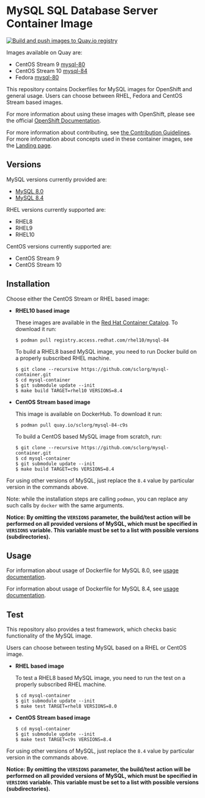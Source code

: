 MySQL SQL Database Server Container Image
=========================================

[![Build and push images to Quay.io registry](https://github.com/sclorg/mysql-container/actions/workflows/build-and-push.yml/badge.svg)](https://github.com/sclorg/mysql-container/actions/workflows/build-and-push.yml)

Images available on Quay are:
* CentOS Stream 9 [mysql-80](https://quay.io/repository/sclorg/mysql-80-c9s)
* CentOS Stream 10 [mysql-84](https://quay.io/repository/sclorg/mysql-84-c9s)
* Fedora [mysql-80](https://quay.io/repository/fedora/mysql-80)

This repository contains Dockerfiles for MySQL images for OpenShift and general usage.
Users can choose between RHEL, Fedora and CentOS Stream based images.

For more information about using these images with OpenShift, please see the
official [OpenShift Documentation](https://docs.okd.io/latest/using_images/db_images/mysql.html).

For more information about contributing, see
[the Contribution Guidelines](https://github.com/sclorg/welcome/blob/master/contribution.md).
For more information about concepts used in these container images, see the
[Landing page](https://github.com/sclorg/welcome).


Versions
--------
MySQL versions currently provided are:
* [MySQL 8.0](8.0)
* [MySQL 8.4](8.4)

RHEL versions currently supported are:
* RHEL8
* RHEL9
* RHEL10

CentOS versions currently supported are:
* CentOS Stream 9
* CentOS Stream 10


Installation
------------
Choose either the CentOS Stream or RHEL based image:

*  **RHEL10 based image**

    These images are available in the [Red Hat Container Catalog](https://access.redhat.com/containers/#/registry.access.redhat.com/rhel8/mysql-80).
    To download it run:

    ```
    $ podman pull registry.access.redhat.com/rhel10/mysql-84
    ```

    To build a RHEL8 based MySQL image, you need to run Docker build on a properly
    subscribed RHEL machine.

    ```
    $ git clone --recursive https://github.com/sclorg/mysql-container.git
    $ cd mysql-container
    $ git submodule update --init
    $ make build TARGET=rhel10 VERSIONS=8.4
    ```

*  **CentOS Stream based image**

    This image is available on DockerHub. To download it run:

    ```
    $ podman pull quay.io/sclorg/mysql-84-c9s
    ```

    To build a CentOS based MySQL image from scratch, run:

    ```
    $ git clone --recursive https://github.com/sclorg/mysql-container.git
    $ cd mysql-container
    $ git submodule update --init
    $ make build TARGET=c9s VERSIONS=8.4
    ```

For using other versions of MySQL, just replace the `8.4` value by particular version
in the commands above.

Note: while the installation steps are calling `podman`, you can replace any such calls by `docker` with the same arguments.

**Notice: By omitting the `VERSIONS` parameter, the build/test action will be performed
on all provided versions of MySQL, which must be specified in  `VERSIONS` variable.
This variable must be set to a list with possible versions (subdirectories).**


Usage
-----

For information about usage of Dockerfile for MySQL 8.0,
see [usage documentation](8.0).

For information about usage of Dockerfile for MySQL 8.4,
see [usage documentation](8.4).


Test
----

This repository also provides a test framework, which checks basic functionality
of the MySQL image.

Users can choose between testing MySQL based on a RHEL or CentOS image.

*  **RHEL based image**

    To test a RHEL8 based MySQL image, you need to run the test on a properly
    subscribed RHEL machine.

    ```
    $ cd mysql-container
    $ git submodule update --init
    $ make test TARGET=rhel8 VERSIONS=8.0
    ```

*  **CentOS Stream based image**

    ```
    $ cd mysql-container
    $ git submodule update --init
    $ make test TARGET=c9s VERSIONS=8.4
    ```

For using other versions of MySQL, just replace the `8.4` value by particular version
in the commands above.

**Notice: By omitting the `VERSIONS` parameter, the build/test action will be performed
on all provided versions of MySQL, which must be specified in  `VERSIONS` variable.
This variable must be set to a list with possible versions (subdirectories).**
